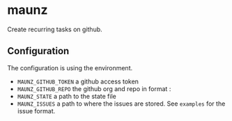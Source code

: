 # maunz
Create recurring tasks on github.

## Configuration

The configuration is using the environment.

 * `MAUNZ_GITHUB_TOKEN` a github access token
 * `MAUNZ_GITHUB_REPO` the github org and repo in format <org>:<repo>
 * `MAUNZ_STATE` a path to the state file
 * `MAUNZ_ISSUES` a path to where the issues are stored. See `examples` for the issue format.
